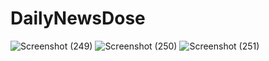 # DailyNewsDose

![Screenshot (249)](https://github.com/Nahush18/DailyNewsDose/assets/117640054/efd1e88f-7dbf-4d7c-b0fa-0dc3d3774a84)
![Screenshot (250)](https://github.com/Nahush18/DailyNewsDose/assets/117640054/40f69c98-4ffc-4e69-843b-f2e8d34f1a72)
![Screenshot (251)](https://github.com/Nahush18/DailyNewsDose/assets/117640054/01e75112-1e4a-46f6-a688-6b2f82427a49)

